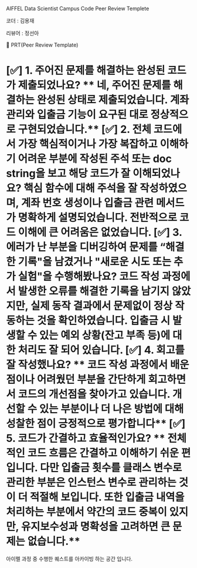 AIFFEL Data Scientist Campus Code Peer Review Templete

코더 : 김용재

리뷰어 : 정선아

🔑 PRT(Peer Review Template)

[✅] 1. 주어진 문제를 해결하는 완성된 코드가 제출되었나요?
** 네, 주어진 문제를 해결하는 완성된 상태로 제출되었습니다. 계좌 관리와 입출금 기능이 요구된 대로 정상적으로 구현되었습니다.**
[✅] 2. 전체 코드에서 가장 핵심적이거나 가장 복잡하고 이해하기 어려운 부분에 작성된 주석 또는 doc string을 보고 해당 코드가 잘 이해되었나요?
**핵심 함수에 대해 주석을 잘 작성하였으며, 계좌 번호 생성이나 입출금 관련 메서드가 명확하게 설명되었습니다. 전반적으로 코드 이해에 큰 어려움은 없었습니다.**
[✅] 3. 에러가 난 부분을 디버깅하여 문제를 “해결한 기록"을 남겼거나 "새로운 시도 또는 추가 실험"을 수행해봤나요?
**코드 작성 과정에서 발생한 오류를 해결한 기록을 남기지 않았지만, 실제 동작 결과에서 문제없이 정상 작동하는 것을 확인하였습니다. 입출금 시 발생할 수 있는 예외 상황(잔고 부족 등)에 대한 처리도 잘 되어 있습니다.**
[✅] 4. 회고를 잘 작성했나요?
** 코드 작성 과정에서 배운 점이나 어려웠던 부분을 간단하게 회고하면서 코드의 개선점을 찾아가고 있습니다. 개선할 수 있는 부분이나 더 나은 방법에 대해 성찰한 점이 긍정적으로 평가합니다**
[✅] 5. 코드가 간결하고 효율적인가요?
** 전체적인 코드 흐름은 간결하고 이해하기 쉬운 편입니다. 다만 입출금 횟수를 클래스 변수로 관리한 부분은 인스턴스 변수로 관리하는 것이 더 적절해 보입니다. 또한 입출금 내역을 처리하는 부분에서 약간의 코드 중복이 있지만, 유지보수성과 명확성을 고려하면 큰 문제는 없습니다.**
====================================================================== 

아이펠 과정 중 수행한 퀘스트를 아카이빙 하는 공간 입니다.
